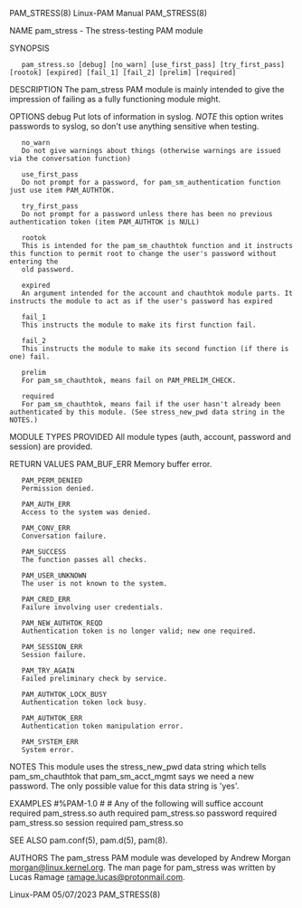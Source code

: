 PAM_STRESS(8)							       Linux-PAM Manual								 PAM_STRESS(8)

NAME
       pam_stress - The stress-testing PAM module

SYNOPSIS

       pam_stress.so [debug] [no_warn] [use_first_pass] [try_first_pass] [rootok] [expired] [fail_1] [fail_2] [prelim] [required]

DESCRIPTION
       The pam_stress PAM module is mainly intended to give the impression of failing as a fully functioning module might.

OPTIONS
       debug
	   Put lots of information in syslog. *NOTE* this option writes passwords to syslog, so don't use anything sensitive when testing.

       no_warn
	   Do not give warnings about things (otherwise warnings are issued via the conversation function)

       use_first_pass
	   Do not prompt for a password, for pam_sm_authentication function just use item PAM_AUTHTOK.

       try_first_pass
	   Do not prompt for a password unless there has been no previous authentication token (item PAM_AUTHTOK is NULL)

       rootok
	   This is intended for the pam_sm_chauthtok function and it instructs this function to permit root to change the user's password without entering the
	   old password.

       expired
	   An argument intended for the account and chauthtok module parts. It instructs the module to act as if the user's password has expired

       fail_1
	   This instructs the module to make its first function fail.

       fail_2
	   This instructs the module to make its second function (if there is one) fail.

       prelim
	   For pam_sm_chauthtok, means fail on PAM_PRELIM_CHECK.

       required
	   For pam_sm_chauthtok, means fail if the user hasn't already been authenticated by this module. (See stress_new_pwd data string in the NOTES.)

MODULE TYPES PROVIDED
       All module types (auth, account, password and session) are provided.

RETURN VALUES
       PAM_BUF_ERR
	   Memory buffer error.

       PAM_PERM_DENIED
	   Permission denied.

       PAM_AUTH_ERR
	   Access to the system was denied.

       PAM_CONV_ERR
	   Conversation failure.

       PAM_SUCCESS
	   The function passes all checks.

       PAM_USER_UNKNOWN
	   The user is not known to the system.

       PAM_CRED_ERR
	   Failure involving user credentials.

       PAM_NEW_AUTHTOK_REQD
	   Authentication token is no longer valid; new one required.

       PAM_SESSION_ERR
	   Session failure.

       PAM_TRY_AGAIN
	   Failed preliminary check by service.

       PAM_AUTHTOK_LOCK_BUSY
	   Authentication token lock busy.

       PAM_AUTHTOK_ERR
	   Authentication token manipulation error.

       PAM_SYSTEM_ERR
	   System error.

NOTES
       This module uses the stress_new_pwd data string which tells pam_sm_chauthtok that pam_sm_acct_mgmt says we need a new password. The only possible value
       for this data string is 'yes'.

EXAMPLES
	   #%PAM-1.0
	   #
	   # Any of the following will suffice
	   account  required pam_stress.so
	   auth	    required pam_stress.so
	   password required pam_stress.so
	   session  required pam_stress.so

SEE ALSO
       pam.conf(5), pam.d(5), pam(8).

AUTHORS
       The pam_stress PAM module was developed by Andrew Morgan <morgan@linux.kernel.org>. The man page for pam_stress was written by Lucas Ramage
       <ramage.lucas@protonmail.com>.

Linux-PAM								  05/07/2023								 PAM_STRESS(8)
